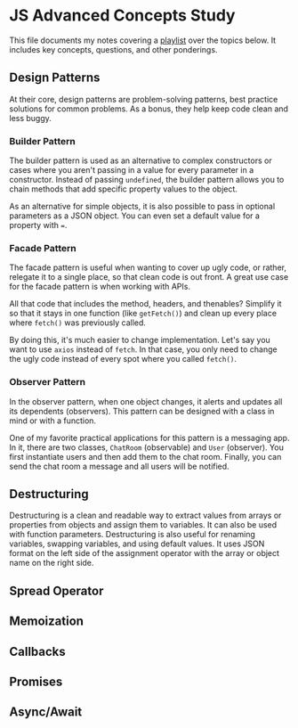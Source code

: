 # JS Advanced Concepts Study

This file documents my notes covering a [playlist](https://www.youtube.com/playlist?list=PLj9uZuEI0pcyIL6CXw4qoYsGhyBZkhKlv) over the topics below.  It includes key concepts, questions, and other ponderings.

## Design Patterns

At their core, design patterns are problem-solving patterns, best practice solutions for common problems.  As a bonus, they help keep code clean and less buggy.

### Builder Pattern

The builder pattern is used as an alternative to complex constructors or cases where you aren't passing in a value for every parameter in a constructor.  Instead of passing `undefined`, the builder pattern allows you to chain methods that add specific property values to the object.

As an alternative for simple objects, it is also possible to pass in optional parameters as a JSON object.  You can even set a default value for a property with `=`.

### Facade Pattern

The facade pattern is useful when wanting to cover up ugly code, or rather, relegate it to a single place, so that clean code is out front.  A great use case for the facade pattern is when working with APIs.

All that code that includes the method, headers, and thenables?  Simplify it so that it stays in one function (like `getFetch()`) and clean up every place where `fetch()` was previously called.

By doing this, it's much easier to change implementation.  Let's say you want to use `axios` instead of `fetch`.  In that case, you only need to change the ugly code instead of every spot where you called `fetch()`.

### Observer Pattern

In the observer pattern, when one object changes, it alerts and updates all its dependents (observers).  This pattern can be designed with a class in mind or with a function.

One of my favorite practical applications for this pattern is a messaging app.  In it, there are two classes, `ChatRoom` (observable) and `User` (observer).  You first instantiate users and then add them to the chat room.  Finally, you can send the chat room a message and all users will be notified.

## Destructuring

Destructuring is a clean and readable way to extract values from arrays or properties from objects and assign them to variables.  It can also be used with function parameters.  Destructuring is also useful for renaming variables, swapping variables, and using default values.  It uses JSON format on the left side of the assignment operator with the array or object name on the right side.

## Spread Operator



## Memoization

## Callbacks

## Promises

## Async/Await
